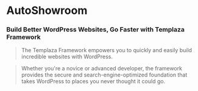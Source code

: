 
# AutoShowroom
### Build Better WordPress Websites, Go Faster with Templaza Framework
> The Templaza Framework empowers you to quickly and easily build incredible websites with WordPress.

> Whether you're a novice or advanced developer, the framework provides the secure and search-engine-optimized foundation that takes WordPress to places you never thought it could go.

